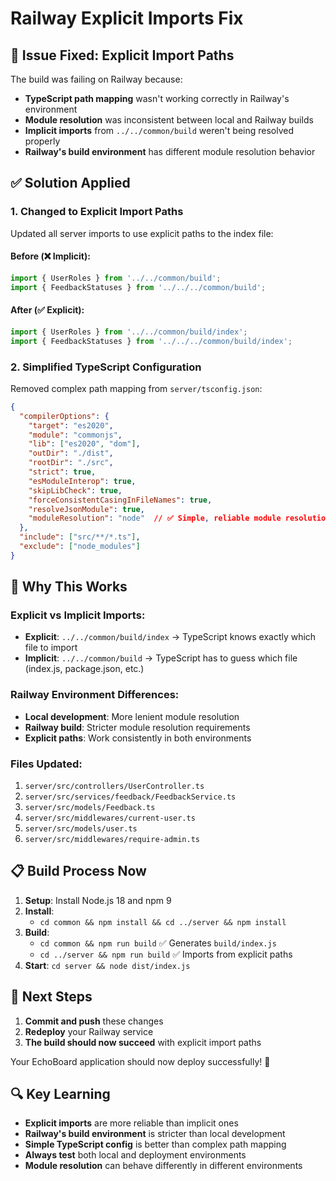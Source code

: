 # Railway Explicit Imports Fix

## 🚨 Issue Fixed: Explicit Import Paths

The build was failing on Railway because:
- **TypeScript path mapping** wasn't working correctly in Railway's environment
- **Module resolution** was inconsistent between local and Railway builds
- **Implicit imports** from `../../common/build` weren't being resolved properly
- **Railway's build environment** has different module resolution behavior

## ✅ Solution Applied

### **1. Changed to Explicit Import Paths**

Updated all server imports to use explicit paths to the index file:

#### **Before (❌ Implicit):**
```typescript
import { UserRoles } from '../../common/build';
import { FeedbackStatuses } from '../../../common/build';
```

#### **After (✅ Explicit):**
```typescript
import { UserRoles } from '../../common/build/index';
import { FeedbackStatuses } from '../../../common/build/index';
```

### **2. Simplified TypeScript Configuration**

Removed complex path mapping from `server/tsconfig.json`:

```json
{
  "compilerOptions": {
    "target": "es2020",
    "module": "commonjs",
    "lib": ["es2020", "dom"],
    "outDir": "./dist",
    "rootDir": "./src",
    "strict": true,
    "esModuleInterop": true,
    "skipLibCheck": true,
    "forceConsistentCasingInFileNames": true,
    "resolveJsonModule": true,
    "moduleResolution": "node"  // ✅ Simple, reliable module resolution
  },
  "include": ["src/**/*.ts"],
  "exclude": ["node_modules"]
}
```

## 🎯 Why This Works

### **Explicit vs Implicit Imports:**
- **Explicit**: `../../common/build/index` → TypeScript knows exactly which file to import
- **Implicit**: `../../common/build` → TypeScript has to guess which file (index.js, package.json, etc.)

### **Railway Environment Differences:**
- **Local development**: More lenient module resolution
- **Railway build**: Stricter module resolution requirements
- **Explicit paths**: Work consistently in both environments

### **Files Updated:**
1. `server/src/controllers/UserController.ts`
2. `server/src/services/feedback/FeedbackService.ts`
3. `server/src/models/Feedback.ts`
4. `server/src/middlewares/current-user.ts`
5. `server/src/models/user.ts`
6. `server/src/middlewares/require-admin.ts`

## 📋 Build Process Now

1. **Setup**: Install Node.js 18 and npm 9
2. **Install**: 
   - `cd common && npm install && cd ../server && npm install`
3. **Build**: 
   - `cd common && npm run build` ✅ Generates `build/index.js`
   - `cd ../server && npm run build` ✅ Imports from explicit paths
4. **Start**: `cd server && node dist/index.js`

## 🚀 Next Steps

1. **Commit and push** these changes
2. **Redeploy** your Railway service
3. **The build should now succeed** with explicit import paths

Your EchoBoard application should now deploy successfully! 🎉

## 🔍 Key Learning

- **Explicit imports** are more reliable than implicit ones
- **Railway's build environment** is stricter than local development
- **Simple TypeScript config** is better than complex path mapping
- **Always test** both local and deployment environments
- **Module resolution** can behave differently in different environments
